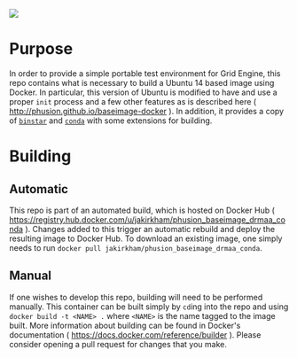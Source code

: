 [![](https://badge.imagelayers.io/jakirkham/phusion_baseimage_drmaa_conda:latest.svg)](https://imagelayers.io/?images=jakirkham/phusion_baseimage_drmaa_conda:latest 'Get your own badge on imagelayers.io')

# Purpose

In order to provide a simple portable test environment for Grid Engine, this repo contains what is necessary to build a Ubuntu 14 based image using Docker. In particular, this version of Ubuntu is modified to have and use a proper `init` process and a few other features as is described here ( <http://phusion.github.io/baseimage-docker> ). In addition, it provides a copy of [`binstar`]( http://binstar-client.readthedocs.org/en/latest/index.html ) and [`conda`]( http://conda.pydata.org/ ) with some extensions for building.

# Building

## Automatic

This repo is part of an automated build, which is hosted on Docker Hub ( <https://registry.hub.docker.com/u/jakirkham/phusion_baseimage_drmaa_conda> ). Changes added to this trigger an automatic rebuild and deploy the resulting image to Docker Hub. To download an existing image, one simply needs to run `docker pull jakirkham/phusion_baseimage_drmaa_conda`.

## Manual

If one wishes to develop this repo, building will need to be performed manually. This container can be built simply by `cd`ing into the repo and using `docker build -t <NAME> .` where `<NAME>` is the name tagged to the image built. More information about building can be found in Docker's documentation ( <https://docs.docker.com/reference/builder> ). Please consider opening a pull request for changes that you make.
